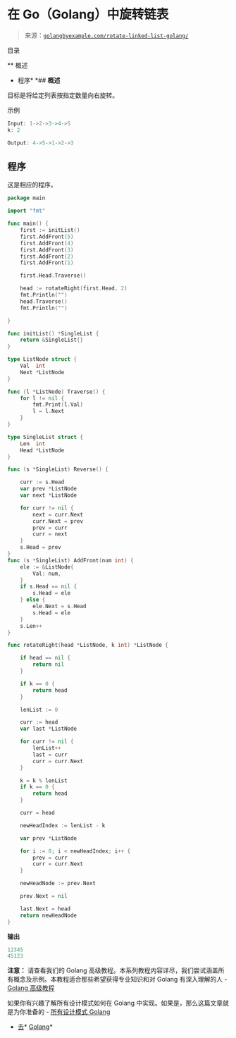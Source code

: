 <!--yml

类别：未分类

日期：2024-10-13 06:46:39

-->

# 在 Go（Golang）中旋转链表

> 来源：[`golangbyexample.com/rotate-linked-list-golang/`](https://golangbyexample.com/rotate-linked-list-golang/)

目录

**   概述

+   程序*  *## **概述**

目标是将给定列表按指定数量向右旋转。

示例

```go
Input: 1->2->3->4->5
k: 2

Output: 4->5->1->2->3
```

## **程序**

这是相应的程序。

```go
package main

import "fmt"

func main() {
	first := initList()
	first.AddFront(5)
	first.AddFront(4)
	first.AddFront(3)
	first.AddFront(2)
	first.AddFront(1)

	first.Head.Traverse()

	head := rotateRight(first.Head, 2)
	fmt.Println("")
	head.Traverse()
	fmt.Println("")

}

func initList() *SingleList {
	return &SingleList{}
}

type ListNode struct {
	Val  int
	Next *ListNode
}

func (l *ListNode) Traverse() {
	for l != nil {
		fmt.Print(l.Val)
		l = l.Next
	}
}

type SingleList struct {
	Len  int
	Head *ListNode
}

func (s *SingleList) Reverse() {

	curr := s.Head
	var prev *ListNode
	var next *ListNode

	for curr != nil {
		next = curr.Next
		curr.Next = prev
		prev = curr
		curr = next
	}
	s.Head = prev
}
func (s *SingleList) AddFront(num int) {
	ele := &ListNode{
		Val: num,
	}
	if s.Head == nil {
		s.Head = ele
	} else {
		ele.Next = s.Head
		s.Head = ele
	}
	s.Len++
}

func rotateRight(head *ListNode, k int) *ListNode {

	if head == nil {
		return nil
	}

	if k == 0 {
		return head
	}

	lenList := 0

	curr := head
	var last *ListNode

	for curr != nil {
		lenList++
		last = curr
		curr = curr.Next
	}

	k = k % lenList
	if k == 0 {
		return head
	}

	curr = head

	newHeadIndex := lenList - k

	var prev *ListNode

	for i := 0; i < newHeadIndex; i++ {
		prev = curr
		curr = curr.Next
	}

	newHeadNode := prev.Next

	prev.Next = nil

	last.Next = head
	return newHeadNode
}
```

**输出**

```go
12345
45123
```

**注意：** 请查看我们的 Golang 高级教程。本系列教程内容详尽，我们尝试涵盖所有概念及示例。本教程适合那些希望获得专业知识和对 Golang 有深入理解的人 - [Golang 高级教程](https://golangbyexample.com/golang-comprehensive-tutorial/)

如果你有兴趣了解所有设计模式如何在 Golang 中实现。如果是，那么这篇文章就是为你准备的 - [所有设计模式 Golang](https://golangbyexample.com/all-design-patterns-golang/)

+   [去](https://golangbyexample.com/tag/go/)*   [Golang](https://golangbyexample.com/tag/golang/)*

